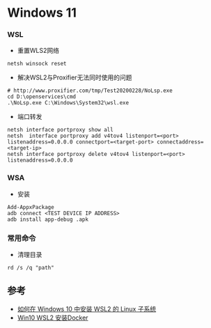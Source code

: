 # Windows 11

### WSL
- 重置WLS2网络
```
netsh winsock reset
```
- 解决WSL2与Proxifier无法同时使用的问题
```
# http://www.proxifier.com/tmp/Test20200228/NoLsp.exe
cd D:\openservices\cmd
.\NoLsp.exe C:\Windows\System32\wsl.exe
```
- 端口转发
```
netsh interface portproxy show all
netsh  interface portproxy add v4tov4 listenport=<port> listenaddress=0.0.0.0 connectport=<target-port> connectaddress=<target-ip>
netsh interface portproxy delete v4tov4 listenport=<port> listenaddress=0.0.0.0
```

### WSA
- 安装
```
Add-AppxPackage
adb connect <TEST DEVICE IP ADDRESS>
adb install app-debug .apk
```

### 常用命令
- 清理目录
```
rd /s /q "path"
```

## 参考
- [如何在 Windows 10 中安装 WSL2 的 Linux 子系统](https://blog.walterlv.com/post/how-to-install-wsl2.html)
- [Win10 WSL2 安装Docker](https://www.jianshu.com/p/a20c2d58eaac)

